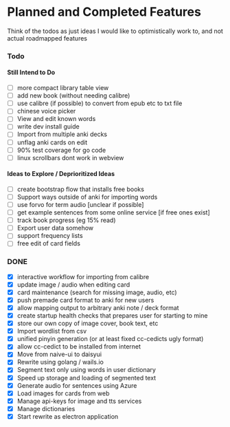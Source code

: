 # Planned and Completed Features

Think of the todos as just ideas I would like to optimistically work to, and not actual roadmapped features

### Todo

#### Still Intend to Do
- [ ] more compact library table view
- [ ] add new book (without needing calibre)
- [ ] use calibre (if possible) to convert from epub etc to txt file
- [ ] chinese voice picker
- [ ] View and edit known words
- [ ] write dev install guide 
- [ ] Import from multiple anki decks
- [ ] unflag anki cards on edit
- [ ] 90% test coverage for go code
- [ ] linux scrollbars dont work in webview

#### Ideas to Explore / Deprioritized Ideas
- [ ] create bootstrap flow that installs free books
- [ ] Support ways outside of anki for importing words 
- [ ] use forvo for term audio [unclear if possible]
- [ ] get example sentences from some online service [if free ones exist] 
- [ ] track book progress (eg 15% read)
- [ ] Export user data somehow
- [ ] support frequency lists
- [ ] free edit of card fields

### DONE
- [x] interactive workflow for importing from calibre
- [x] update image / audio when editing card
- [x] card maintenance (search for missing image, audio, etc)
- [x] push premade card format to anki for new users
- [x] allow mapping output to arbitrary anki note / deck format
- [x] create startup health checks that prepares user for starting to mine 
- [x] store our own copy of image cover, book text, etc
- [x] Import wordlist from csv
- [x] unified pinyin generation (or at least fixed cc-cedicts ugly format)
- [x] allow cc-cedict to be installed from internet 
- [x] Move from naive-ui to daisyui
- [x] Rewrite using golang / wails.io
- [x] Segment text only using words in user dictionary
- [x] Speed up storage and loading of segmented text
- [x] Generate audio for sentences using Azure
- [x] Load images for cards from web
- [x] Manage api-keys for image and tts services
- [x] Manage dictionaries
- [x] Start rewrite as electron application
